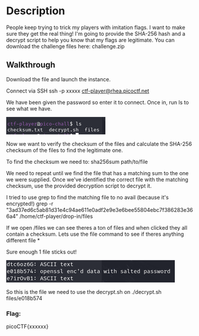 # Description
People keep trying to trick my players with imitation flags. I want to make sure they get the real thing! I'm going to provide the SHA-256 hash and a decrypt script to help you know that my flags are legitimate.
You can download the challenge files here:
challenge.zip

## Walkthrough
Download the file and launch the instance. 

Connect via SSH
    ssh -p xxxxx ctf-player@rhea.picoctf.net

We have been given the password so enter it to connect. 
Once in, run ls to see what we have.

![alt text](/Easy/Crypto/images/verify1.png)

Now we want to verify the checksum of the files and calculate the SHA-256 checksum of the files to find the legitimate one.

To find the checksum we need to:
    sha256sum path/to/file

We need to repeat until we find the file that has a matching sum to the one we were supplied.
Once we've identified the correct file with the matching checksum, use the provided decryption script to decrypt it.

I tried to use grep to find the matching file to no avail (because it's encrypted!)
    grep -r "3ad37ed6c5ab81d31e4c94ae611e0adf2e9e3e6bee55804ebc7f386283e366a4" /home/ctf-player/drop-in/files

If we open /files we can see theres a ton of files and when clicked they all contain a checksum.
Lets use the file command to see if theres anything different
    file *

Sure enough 1 file sticks out!

![alt text](/Easy/Crypto/images/verify2.png)

So this is the file we need to use the decrypt.sh on
    ./decrypt.sh files/e018b574 

### Flag: 
picoCTF{xxxxxx}
